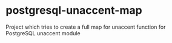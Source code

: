 postgresql-unaccent-map
=======================

Project which tries to create a full map for unaccent function for PostgreSQL unaccent module

